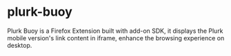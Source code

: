 plurk-buoy
==========

Plurk Buoy is a Firefox Extension built with add-on SDK, it displays the Plurk mobile version's link content in iframe, enhance the browsing experience on desktop.